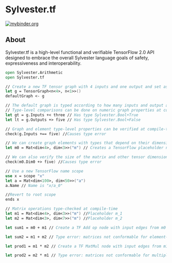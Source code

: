 # Sylvester.tf


[![mybinder.org](https://mybinder.org/badge_logo.svg)](https://mybinder.org/v2/gh/allisterb/Sylvester.git/master?filepath=notebooks%2FSylvester.tf.ipynb "Link to Jupyter notebook demonstration")
## About
Sylvester.tf is a high-level functional and verifiable TensorFlow 2.0 API designed to embrace the overall Sylvester language goals of safety, expressiveness and interoperability. 
```fsharp
open Sylvester.Arithmetic
open Sylvester.tf

// Create a new TF tensor graph with 4 inputs and one output and set as default graph for this program scope
let g = TensorGraph<n<4>, n<1>>()
defaultGraph <- g

// The default graph is typed according to how many inputs and output are specified.
// Type-level comparisons can be done on numeric graph properties at compile-time.
let gt = g.Inputs +< three // Has type Sylvester.Bool+True
let lt = g.Outputs +> five // Has type Sylvester.Bool+False

// Graph and element type-level properties can be verified at compile-time
check(g.Inputs +== five) //Causes type error

// We can create graph elements with types that depend on their dimensions
let m0 = Mat<dim<4>, dim<3>>("m") // Creates a TensorFlow placeholder node and output edge with shape 4x3 and name m_0.

// We can also verify the size of the matrix and other tensor dimensions at compile-time
check(m0.Dim0 +> five) //Causes type error

// Use a new TensorFlow name scope
use x = scope "x"
let a = Mat<dim<100>, dim<50>>("a")
a.Name // Name is "x/a_0"

//Revert to root scope
ends x

// Matrix operations type-checked at compile-time
let m1 = Mat<dim<4>, dim<3>>("m") //Placeholder m_1
let m2 = Mat<dim<3>, dim<7>>("m") //Placeholder m_2

let sum1 = m0 + m1 // Create a TF Add op node with input edges from m0 and m1 

let sum2 = m1 + m2 // Type error: matrices not conformable for element-wise addition

let prod1 = m1 * m2 // Create a TF MatMul node with input edges from m1 and m2

let prod2 = m2 * m1 // Type error: matrices not conformable for multiplication in this order
```